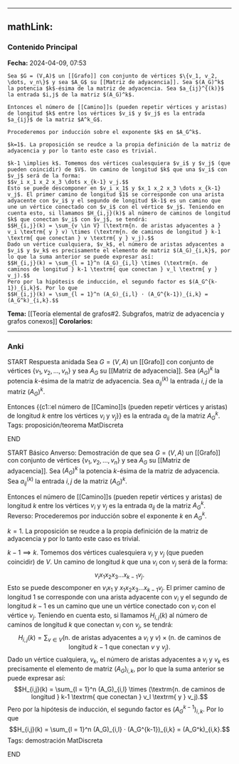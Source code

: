 
---
mathLink:
---
### Contenido Principal

**Fecha:** 2024-04-09, 07:53

```ad-proposition
Sea $G = (V,A)$ un [[Grafo]] con conjunto de vértices $\{v_1, v_2, \dots, v_n\}$ y sea $A_G$ su [[Matriz de adyacencia]]. Sea $(A_G)^k$ la potencia $k$-ésima de la matriz de adyacencia. Sea $a_{ij}^{(k)}$ la entrada $i,j$ de la matriz $(A_G)^k$. 

Entonces el número de [[Camino]]s (pueden repetir vértices y aristas) de longitud $k$ entre los vértices $v_i$ y $v_j$ es la entrada $a_{ij}$ de la matriz $A^k_G$.
```


```ad-proof
Procederemos por inducción sobre el exponente $k$ en $A_G^k$.

$k=1$. La proposición se reudce a la propia definición de la matriz de adyacencia y por lo tanto este caso es trivial.

$k-1 \implies k$. Tomemos dos vértices cualesquiera $v_i$ y $v_j$ (que pueden coincidir) de $V$. Un camino de longitud $k$ que una $v_i$ con $v_j$ será de la forma:
$$v_i x_1 x_2 x_3 \dots x_{k-1} v_j.$$
Esto se puede descomponer en $v_i x_1$ y $x_1 x_2 x_3 \dots x_{k-1} v_j$. El primer camino de longitud $1$ se corresponde con una arista adyacente con $v_i$ y el segundo de longitud $k-1$ es un camino que une un vértice conectado con $v_i$ con el vértice $v_j$. Teniendo en cuenta esto, si llamamos $H_{i,j}(k)$ al número de caminos de longitud $k$ que conectan $v_i$ con $v_j$, se tendrá:
$$H_{i,j}(k) = \sum_{v \in V} (\textrm{n. de aristas adyacentes a } v_i \textrm{ y } v) \times (\textrm{n. de caminos de longitud } k-1 \textrm{ que conectan } v \textrm{ y } v_j).$$
Dado un vértice cualquiera, $v_k$, el número de aristas adyacentes a $v_i$ y $v_k$ es precisamente el elemento de matriz $(A_G)_{i,k}$, por lo que la suma anterior se puede expresar así:
$$H_{i,j}(k) = \sum_{l = 1}^n (A_G)_{i,l} \times (\textrm{n. de caminos de longitud } k-1 \textrm{ que conectan } v_l \textrm{ y } v_j).$$
Pero por la hipótesis de inducción, el segundo factor es $(A_G^{k-1})_{i,k}$. Por lo que
$$H_{i,j}(k) = \sum_{l = 1}^n (A_G)_{i,l} · (A_G^{k-1})_{i,k} = (A_G^k)_{i,k}.$$
```


**Tema:** [[Teoría elemental de grafos#2. Subgrafos, matriz de adyacencia y grafos conexos]]
**Corolarios:**

---
### Anki

START
Respuesta anidada
Sea $G = (V,A)$ un [[Grafo]] con conjunto de vértices $\{v_1, v_2, \dots, v_n\}$ y sea $A_G$ su [[Matriz de adyacencia]]. Sea $(A_G)^k$ la potencia $k$-ésima de la matriz de adyacencia. Sea $a_{ij}^{(k)}$ la entrada $i,j$ de la matriz $(A_G)^k$. 

Entonces {{c1::el número de [[Camino]]s (pueden repetir vértices y aristas) de longitud $k$ entre los vértices $v_i$ y $v_j$}} es la entrada $a_{ij}$ de la matriz $A^k_G$.
Tags: proposición/teorema MatDiscreta
<!--ID: 1717176517276-->
END

START
Básico
Anverso: Demostración de que sea $G = (V,A)$ un [[Grafo]] con conjunto de vértices $\{v_1, v_2, \dots, v_n\}$ y sea $A_G$ su [[Matriz de adyacencia]]. Sea $(A_G)^k$ la potencia $k$-ésima de la matriz de adyacencia. Sea $a_{ij}^{(k)}$ la entrada $i,j$ de la matriz $(A_G)^k$. 

Entonces el número de [[Camino]]s (pueden repetir vértices y aristas) de longitud $k$ entre los vértices $v_i$ y $v_j$ es la entrada $a_{ij}$ de la matriz $A^k_G$.
Reverso: Procederemos por inducción sobre el exponente $k$ en $A_G^k$.

$k=1$. La proposición se reudce a la propia definición de la matriz de adyacencia y por lo tanto este caso es trivial.

$k-1 \implies k$. Tomemos dos vértices cualesquiera $v_i$ y $v_j$ (que pueden coincidir) de $V$. Un camino de longitud $k$ que una $v_i$ con $v_j$ será de la forma:
$$v_i x_1 x_2 x_3 \dots x_{k-1} v_j.$$
Esto se puede descomponer en $v_i x_1$ y $x_1 x_2 x_3 \dots x_{k-1} v_j$. El primer camino de longitud $1$ se corresponde con una arista adyacente con $v_i$ y el segundo de longitud $k-1$ es un camino que une un vértice conectado con $v_i$ con el vértice $v_j$. Teniendo en cuenta esto, si llamamos $H_{i,j}(k)$ al número de caminos de longitud $k$ que conectan $v_i$ con $v_j$, se tendrá:
$$H_{i,j}(k) = \sum_{v \in V} (\textrm{n. de aristas adyacentes a } v_i \textrm{ y } v) \times (\textrm{n. de caminos de longitud } k-1 \textrm{ que conectan } v \textrm{ y } v_j).$$
Dado un vértice cualquiera, $v_k$, el número de aristas adyacentes a $v_i$ y $v_k$ es precisamente el elemento de matriz $(A_G)_{i,k}$, por lo que la suma anterior se puede expresar así:
$$H_{i,j}(k) = \sum_{l = 1}^n (A_G)_{i,l} \times (\textrm{n. de caminos de longitud } k-1 \textrm{ que conectan } v_l \textrm{ y } v_j).$$
Pero por la hipótesis de inducción, el segundo factor es $(A_G^{k-1})_{i,k}$. Por lo que
$$H_{i,j}(k) = \sum_{l = 1}^n (A_G)_{i,l} · (A_G^{k-1})_{i,k} = (A_G^k)_{i,k}.$$
Tags: demostración MatDiscreta
<!--ID: 1717176517279-->
END
